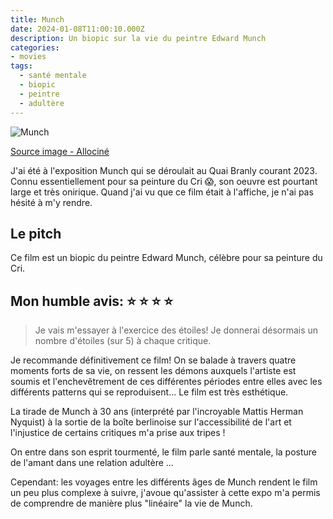 ```yaml
---
title: Munch
date: 2024-01-08T11:00:10.000Z
description: Un biopic sur la vie du peintre Edward Munch
categories:
- movies
tags:
  - santé mentale
  - biopic
  - peintre
  - adultère
---
```




![Munch](https://fr.web.img5.acsta.net/c_310_420/pictures/23/11/15/16/25/3814101.jpg)

[Source image - Allociné](https://www.allocine.fr/film/fichefilm_gen_cfilm=311332.html)

J'ai été à l'exposition Munch qui se déroulait au Quai Branly courant 2023. Connu essentiellement pour sa peinture du Cri 😱, son oeuvre est pourtant large et très onirique. Quand j'ai vu que ce film était à l'affiche, je n'ai pas hésité à m'y rendre.

## Le pitch

Ce film est un biopic du peintre Edward Munch, célèbre pour sa peinture du Cri.

## Mon humble avis: ⭐️ ⭐️ ⭐️ ⭐️

> Je vais m'essayer à l'exercice des étoiles! Je donnerai désormais un nombre d'étoiles (sur 5) à chaque critique.

Je recommande définitivement ce film! On se balade à travers quatre moments forts de sa vie, on ressent les démons auxquels l'artiste est soumis et l'enchevêtrement de ces différentes périodes entre elles avec les différents patterns qui se reproduisent... Le film est très esthétique.

La tirade de Munch à 30 ans (interprété par l'incroyable Mattis Herman Nyquist) à la sortie de la boîte berlinoise sur l'accessibilité de l'art et l'injustice de certains critiques m'a prise aux tripes !

On entre dans son esprit tourmenté, le film parle santé mentale, la posture de l'amant dans une relation adultère ...

Cependant: les voyages entre les différents âges de Munch rendent le film un peu plus complexe à suivre, j'avoue qu'assister à cette expo m'a permis de comprendre de manière plus "linéaire" la vie de Munch.

